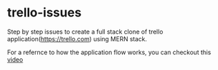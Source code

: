 # trello-issues
Step by step issues to create a full stack clone of trello application(https://trello.com) using MERN stack.

For a refernce to how the application flow works, you can checkout this [video](https://www.loom.com/share/1b2ad740e4544533a24d61ddeead6bdb)

